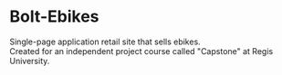 # Bolt-Ebikes
Single-page application retail site that sells ebikes.  
Created for an independent project course called "Capstone" at Regis University.   
